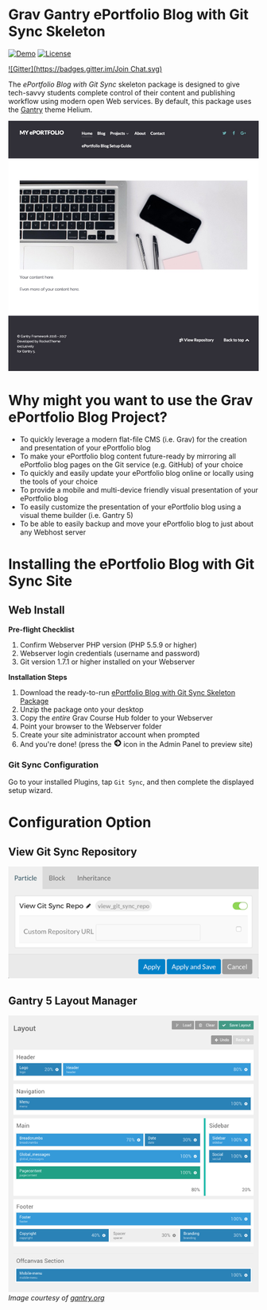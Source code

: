 # Grav Gantry ePortfolio Blog with Git Sync Skeleton

[![Demo](https://img.shields.io/badge/Demo-ePortfolioBlog-blue.svg?style=flat-square)](http://demo.hibbittsdesign.org/grav-eportfolio-blog)
[![License](https://img.shields.io/badge/License-MIT-blue.svg?style=flat-square)](https://github.com/hibbitts-design/grav-skeleton-eportfolio-blog/blob/master/LICENSE)

[![Gitter](https://badges.gitter.im/Join Chat.svg)](https://gitter.im/hibbitts-design/grav-open-edu)

The *ePortfolio Blog with Git Sync* skeleton package is designed to give tech-savvy students complete control of their content and publishing workflow using modern open Web services. By default, this package uses the [Gantry](http://gantry.org/) theme Helium.

![](screenshot.jpg)

# Why might you want to use the Grav ePortfolio Blog Project?
* To quickly leverage a modern flat-file CMS (i.e. Grav) for the creation and presentation of your ePortfolio blog
* To make your ePortfolio blog content future-ready by mirroring all ePortfolio blog pages on the Git service (e.g. GitHub) of your choice
* To quickly and easily update your ePortfolio blog online or locally using the tools of your choice
* To provide a mobile and multi-device friendly visual presentation of your ePortfolio blog
* To easily customize the presentation of your ePortfolio blog using a visual theme builder (i.e. Gantry 5)
* To be able to easily backup and move your ePortfolio blog to just about any Webhost server

# Installing the ePortfolio Blog with Git Sync Site
## Web Install
**Pre-flight Checklist**  
1. Confirm Webserver PHP version (PHP 5.5.9 or higher)  
2. Webserver login credentials (username and password)  
3. Git version 1.7.1 or higher installed on your Webserver

**Installation Steps**  
1. Download the ready-to-run [ePortfolio Blog with Git Sync Skeleton Package](http://hibbittsdesign.org/blog/downloads/grav-skeleton-eportfolio-blog-site.zip)  
2. Unzip the package onto your desktop  
3. Copy the _entire_ Grav Course Hub folder to your Webserver  
4. Point your browser to the Webserver folder  
5. Create your site administrator account when prompted  
6. And you're done! (press the ![Right Arrow Circle Icon](/assets/fa-arrow-circle-right.png) icon in the Admin Panel to preview site)  

### Git Sync Configuration
Go to your installed Plugins, tap `Git Sync`, and then complete the displayed setup wizard.

# Configuration Option

## View Git Sync Repository
![](/assets/view-git-sync-repo-options.png)

## Gantry 5 Layout Manager
![](/assets/layout-manager.png)
_Image courtesy of [gantry.org](http://gantry.org/)_
